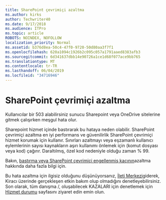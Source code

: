 ```yaml
---
title: SharePoint çevrimiçi azaltma
ms.author: kirks
author: Techwriter40
ms.date: 9/17/2018
ms.audience: ITPro
ms.topic: article
ROBOTS: NOINDEX, NOFOLLOW
localization_priority: Normal
ms.assetid: b376d8ea-50c4-47f0-9720-50d80aa3f7f1
ms.openlocfilehash: 620a1094c1926b2c095c057a1791aaed8383afb3
ms.sourcegitcommit: 6d341637dbb14e90726a1ce1d68f077ace9bb765
ms.translationtype: MT
ms.contentlocale: tr-TR
ms.lasthandoff: 06/04/2019
ms.locfileid: "34716946"
---
```

# <a name="sharepoint-online-throttling"></a>SharePoint çevrimiçi azaltma

<p><span style="mso-bidi-font-family: Calibri; mso-bidi-theme-font: minor-latin;">Kullanıcılar bir 503 alabilirsiniz sunucu Sharepoint veya OneDrive sitelerine gitmek çalışırken meşgul hata olur.</span></p> <p><span style="mso-bidi-font-family: Calibri; mso-bidi-theme-font: minor-latin;">Sharepoint hizmet içinde bastırarak bu hataya neden olabilir. SharePoint çevrimiçi azaltma en iyi performans ve güvenilirlik SharePoint çevrimiçi hizmet korumak için kullanır. Sınırları azaltmayı veya eşzamanlı kullanıcı eylemlerinin sayısı kaynakların aşırı kullanımı önlemek için (komut dosyası veya kod) çağırır. Daraltılmış, özel kod nedeniyle olduğu zaman % 99.</span></p> <p><span style="mso-bidi-font-family: Calibri; mso-bidi-theme-font: minor-latin;">Bakın, <a href="https://docs.microsoft.com/en-us/sharepoint/dev/general-development/how-to-avoid-getting-throttled-or-blocked-in-sharepoint-online">bastırma veya SharePoint çevrimiçi engellenmiş kaçının</a>azaltma hakkında daha fazla bilgi için.</span></p> <p><span style="mso-bidi-font-family: Calibri; mso-bidi-theme-font: minor-latin;">Bu hata azaltma için ilgisiz olduğunu düşünüyorsanız, <a href="https://portal.office.com/adminportal/home#/MessageCenter">İleti Merkezi</a>giderek, Kiracı üzerinde gerçekleşen etkin bakım olup olmadığını denetleyebilirsiniz. Son olarak, tüm danışma /, oluşabilecek KAZALARI için denetlemek için <a href="https://portal.office.com/adminportal/home#/servicehealth">Hizmet durumu</a> sayfasını ziyaret edin emin olun.</span></p> <p>&nbsp;</p>


